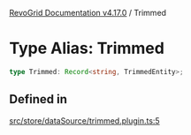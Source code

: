 [RevoGrid Documentation v4.17.0](README.md) / Trimmed

# Type Alias: Trimmed

```ts
type Trimmed: Record<string, TrimmedEntity>;
```

## Defined in

[src/store/dataSource/trimmed.plugin.ts:5](https://github.com/revolist/revogrid/blob/4911b401b4ed4a1ad4f684e9c38c48b1c7ad2346/src/store/dataSource/trimmed.plugin.ts#L5)
